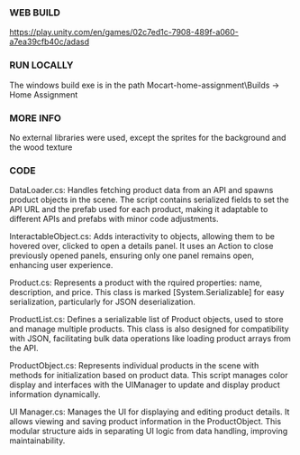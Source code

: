 ### WEB BUILD ###
https://play.unity.com/en/games/02c7ed1c-7908-489f-a060-a7ea39cfb40c/adasd

### RUN LOCALLY ###
The windows build exe is in the path
Mocart-home-assignment\Builds -> Home Assignment

### MORE INFO ###
No external libraries were used, except the sprites for the background and the wood texture

### CODE ###

DataLoader.cs: Handles fetching product data from an API and spawns product objects in the scene.
The script contains serialized fields to set the API URL and the prefab used for each product,
making it adaptable to different APIs and prefabs with minor code adjustments.

InteractableObject.cs: Adds interactivity to objects, allowing them to be hovered over,
clicked to open a details panel.
It uses an Action to close previously opened panels, ensuring only one panel remains open,
enhancing user experience.

Product.cs: Represents a product with the rquired properties: name, description, and price.
This class is marked [System.Serializable] for easy serialization, 
particularly for JSON deserialization.

ProductList.cs: Defines a serializable list of Product objects,
used to store and manage multiple products. This class is also designed for compatibility with JSON,
facilitating bulk data operations like loading product arrays from the API.

ProductObject.cs: Represents individual products in the scene with methods for
initialization based on product data.
This script manages color display and interfaces with the UIManager to update
and display product information dynamically.

UI Manager.cs: Manages the UI for displaying and editing product details.
It allows viewing and saving product information in the ProductObject.
This modular structure aids in separating UI logic from data handling, improving maintainability.
